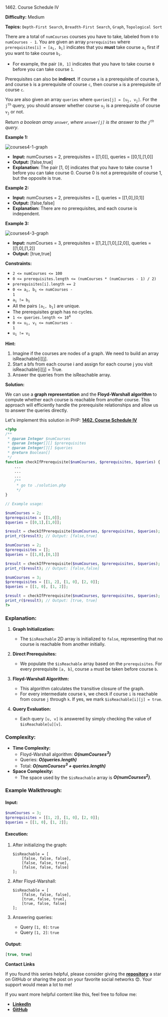 1462\. Course Schedule IV

**Difficulty:** Medium

**Topics:** `Depth-First Search`, `Breadth-First Search`, `Graph`, `Topological Sort`

There are a total of `numCourses` courses you have to take, labeled from `0` to `numCourses - 1`. You are given an array `prerequisites` where <code>prerequisites[i] = [a<sub>i</sub>, b<sub>i</sub>]</code> indicates that you **must** take course <code>a<sub>i</sub></code> first if you want to take course <code>b<sub>i</sub></code>.

- For example, the pair `[0, 1]` indicates that you have to take course `0` before you can take course `1`.

Prerequisites can also be **indirect**. If course `a` is a prerequisite of course `b`, and course `b` is a prerequisite of course `c`, then course `a` is a prerequisite of course `c`.

You are also given an array `queries` where <code>queries[j] = [u<sub>j</sub>, v<sub>j</sub>]</code>. For the <code>j<sup>th</sup></code> query, you should answer whether course <code>u<sub>j</sub></code> is a prerequisite of course <code>v<sub>j</sub></code> or not.

Return _a boolean array `answer`, where `answer[j]` is the answer to the <code>j<sup>th</sup></code> query_.

**Example 1:**

![courses4-1-graph](https://assets.leetcode.com/uploads/2021/05/01/courses4-1-graph.jpg)

- **Input:** numCourses = 2, prerequisites = [[1,0]], queries = [[0,1],[1,0]]
- **Output:** [false,true]
- **Explanation:** The pair [1, 0] indicates that you have to take course 1 before you can take course 0.
  Course 0 is not a prerequisite of course 1, but the opposite is true.

**Example 2:**

- **Input:** numCourses = 2, prerequisites = [], queries = [[1,0],[0,1]]
- **Output:** [false,false]
- **Explanation:** There are no prerequisites, and each course is independent.


**Example 3:**

![courses4-3-graph](https://assets.leetcode.com/uploads/2021/05/01/courses4-3-graph.jpg)

- **Input:** numCourses = 3, prerequisites = [[1,2],[1,0],[2,0]], queries = [[1,0],[1,2]]
- **Output:** [true,true]



**Constraints:**

- `2 <= numCourses <= 100`
- `0 <= prerequisites.length <= (numCourses * (numCourses - 1) / 2)`
- `prerequisites[i].length == 2`
- <code>0 <= a<sub>i</sub>, b<sub>i</sub> <= numCourses - 1</code>
- <code>a<sub>i</sub> != b<sub>i</sub></code>
- All the pairs <code>[a<sub>i</sub>, b<sub>i</sub>]</code> are unique.
- The prerequisites graph has no cycles.
- <code>1 <= queries.length <= 10<sup>4</sup></code>
- <code>0 <= u<sub>i</sub>, v<sub>i</sub> <= numCourses - 1</code>
- <code>u<sub>i</sub> != v<sub>i</sub></code>


**Hint:**
1. Imagine if the courses are nodes of a graph. We need to build an array isReachable[i][j].
2. Start a bfs from each course i and assign for each course j you visit isReachable[i][j] = True.
3. Answer the queries from the isReachable array.



**Solution:**

We can use a **graph representation** and the **Floyd-Warshall algorithm** to compute whether each course is reachable from another course. This approach will efficiently handle the prerequisite relationships and allow us to answer the queries directly.

Let's implement this solution in PHP: **[1462. Course Schedule IV](https://github.com/mah-shamim/leet-code-in-php/tree/main/algorithms/001462-course-schedule-iv/solution.php)**

```php
<?php
/**
 * @param Integer $numCourses
 * @param Integer[][] $prerequisites
 * @param Integer[][] $queries
 * @return Boolean[]
 */
function checkIfPrerequisite($numCourses, $prerequisites, $queries) {
    ...
    ...
    ...
    /**
     * go to ./solution.php
     */
}

// Example usage:

$numCourses = 2;
$prerequisites = [[1,0]];
$queries = [[0,1],[1,0]];

$result = checkIfPrerequisite($numCourses, $prerequisites, $queries);
print_r($result); // Output: [false,true]

$numCourses = 2;
$prerequisites = [];
$queries = [[1,0],[0,1]]

$result = checkIfPrerequisite($numCourses, $prerequisites, $queries);
print_r($result); // Output: [false,false]

$numCourses = 3;
$prerequisites = [[1, 2], [1, 0], [2, 0]];
$queries = [[1, 0], [1, 2]];

$result = checkIfPrerequisite($numCourses, $prerequisites, $queries);
print_r($result); // Output: [true, true]
?>
```

### Explanation:

1. **Graph Initialization:**
   - The `$isReachable` 2D array is initialized to `false`, representing that no course is reachable from another initially.

2. **Direct Prerequisites:**
   - We populate the `$isReachable` array based on the `prerequisites`. For every prerequisite `[a, b]`, course `a` must be taken before course `b`.

3. **Floyd-Warshall Algorithm:**
   - This algorithm calculates the transitive closure of the graph.
   - For every intermediate course `k`, we check if course `i` is reachable from course `j` through `k`. If yes, we mark `$isReachable[i][j] = true`.

4. **Query Evaluation:**
   - Each query `[u, v]` is answered by simply checking the value of `$isReachable[u][v]`.

### Complexity:
- **Time Complexity:**
   - Floyd-Warshall algorithm: _**O(numCourses<sup>3</sup>)**_
   - Queries: _**O(queries.length)**_
   - Total: _**O(numCourses<sup>3</sup> + queries.length)**_
- **Space Complexity:**
   - The space used by the `$isReachable` array is _**O(numCourses<sup>2</sup>)**_.

### Example Walkthrough:

#### Input:
```php
$numCourses = 3;
$prerequisites = [[1, 2], [1, 0], [2, 0]];
$queries = [[1, 0], [1, 2]];
```

#### Execution:
1. After initializing the graph:
   ```
   $isReachable = [
       [false, false, false],
       [false, false, true],
       [false, false, false]
   ];
   ```

2. After Floyd-Warshall:
   ```
   $isReachable = [
       [false, false, false],
       [true, false, true],
       [true, false, false]
   ];
   ```

3. Answering queries:
   - Query `[1, 0]`: `true`
   - Query `[1, 2]`: `true`

#### Output:
```php
[true, true]
```

**Contact Links**

If you found this series helpful, please consider giving the **[repository](https://github.com/mah-shamim/leet-code-in-php)** a star on GitHub or sharing the post on your favorite social networks 😍. Your support would mean a lot to me!

If you want more helpful content like this, feel free to follow me:

- **[LinkedIn](https://www.linkedin.com/in/arifulhaque/)**
- **[GitHub](https://github.com/mah-shamim)**